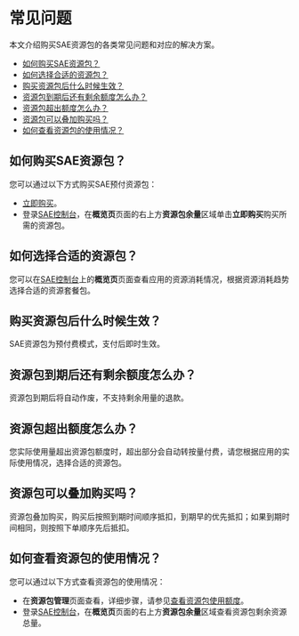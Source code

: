 # 常见问题

本文介绍购买SAE资源包的各类常见问题和对应的解决方案。

-   [如何购买SAE资源包？](#section_mew_9pp_j30)
-   [如何选择合适的资源包？](#section_3ov_sjm_7xl)
-   [购买资源包后什么时候生效？](#section_fjv_hd4_nrx)
-   [资源包到期后还有剩余额度怎么办？](#section_hu7_ge6_zrj)
-   [资源包超出额度怎么办？](#section_540_ap7_eku)
-   [资源包可以叠加购买吗？](#section_ir6_iq0_97v)
-   [如何查看资源包的使用情况？](#section_gl5_ob7_lhq)

## 如何购买SAE资源包？

您可以通过以下方式购买SAE预付资源包：

-   [立即购买](https://common-buy.aliyun.com/package?planCode=package_sae_cn)。
-   登录[SAE控制台](https://sae.console.aliyun.com)，在**概览页**页面的右上方**资源包余量**区域单击**立即购买**购买所需的资源包。

## 如何选择合适的资源包？

您可以在[SAE控制台](https://sae.console.aliyun.com)上的**概览页**页面查看应用的资源消耗情况，根据资源消耗趋势选择合适的资源套餐包。

## 购买资源包后什么时候生效？

SAE资源包为预付费模式，支付后即时生效。

## 资源包到期后还有剩余额度怎么办？

资源包到期后将自动作废，不支持剩余用量的退款。

## 资源包超出额度怎么办？

您实际使用量超出资源包额度时，超出部分会自动转按量付费，请您根据应用的实际使用情况，选择合适的资源包。

## 资源包可以叠加购买吗？

资源包叠加购买，购买后按照到期时间顺序抵扣，到期早的优先抵扣；如果到期时间相同，则按照下单顺序先后抵扣。

## 如何查看资源包的使用情况？

您可以通过以下方式查看资源包的使用情况：

-   在**资源包管理**页面查看，详细步骤，请参见[查看资源包使用额度](/cn.zh-CN/产品定价/资源包（预付费）.md)。
-   登录[SAE控制台](https://sae.console.aliyun.com)，在**概览页**页面的右上方**资源包余量**区域查看资源包剩余资源总量。


